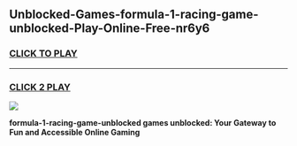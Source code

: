 
## Unblocked-Games-formula-1-racing-game-unblocked-Play-Online-Free-nr6y6
<h3>
<a href="https://premium76.site?title=formula-1-racing-game-unblocked&ref=26A">CLICK TO PLAY</a></h3>
<hr>

<h3>
<a href="https://premium76.site?title=formula-1-racing-game-unblocked&ref=26A">CLICK 2 PLAY</a>
  
</h3>

<a href="https://premium76.site?title=formula-1-racing-game-unblocked&ref=26A"><img src="https://clearcache.store/games.png"></a>


**formula-1-racing-game-unblocked games unblocked: Your Gateway to Fun and Accessible Online Gaming**
